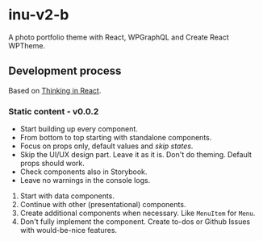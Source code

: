 # inu-v2-b

A photo portfolio theme with React, WPGraphQL and Create React WPTheme.

## Development process

Based on [Thinking in React](https://reactjs.org/docs/thinking-in-react.html).

### Static content - v0.0.2

- Start building up every component.
- From bottom to top starting with standalone components.
- Focus on props only, default values and _skip states_.
- Skip the UI/UX design part. Leave it as it is. Don't do theming. Default props should work.
- Check components also in Storybook.
- Leave no warnings in the console logs.

1. Start with data components.
2. Continue with other (presentational) components.
3. Create additional components when necessary. Like `MenuItem` for `Menu`.
4. Don't fully implement the component. Create to-dos or Github Issues with would-be-nice features.
